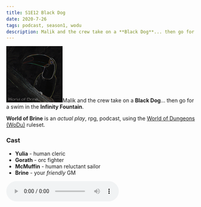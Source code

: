 ```yaml
---
title: S1E12 Black Dog
date: 2020-7-26
tags: podcast, season1, wodu
description: Malik and the crew take on a **Black Dog**... then go for a swim in the **Infinity Fountain**.
---
```


![thumb](assets/images/season1_thumb.png)Malik and the crew take on a **Black Dog**... then go for a swim in the **Infinity Fountain**.

**World of Brine** is an _actual play_, rpg, podcast, using the [World of Dungeons (WoDu)](http://www.onesevendesign.com/dw/world_of_dungeons_1979.pdf) ruleset.

<break>

### Cast
- **Yulia** - human cleric
- **Gorath** - orc fighter
- **McMuffin** - human reluctant sailor
- **Brine** - your _friendly_ GM

<audio controls src="https://archive.org/download/s1e9-cloud_city/s1e12-black_dog.mp3"></audio>
